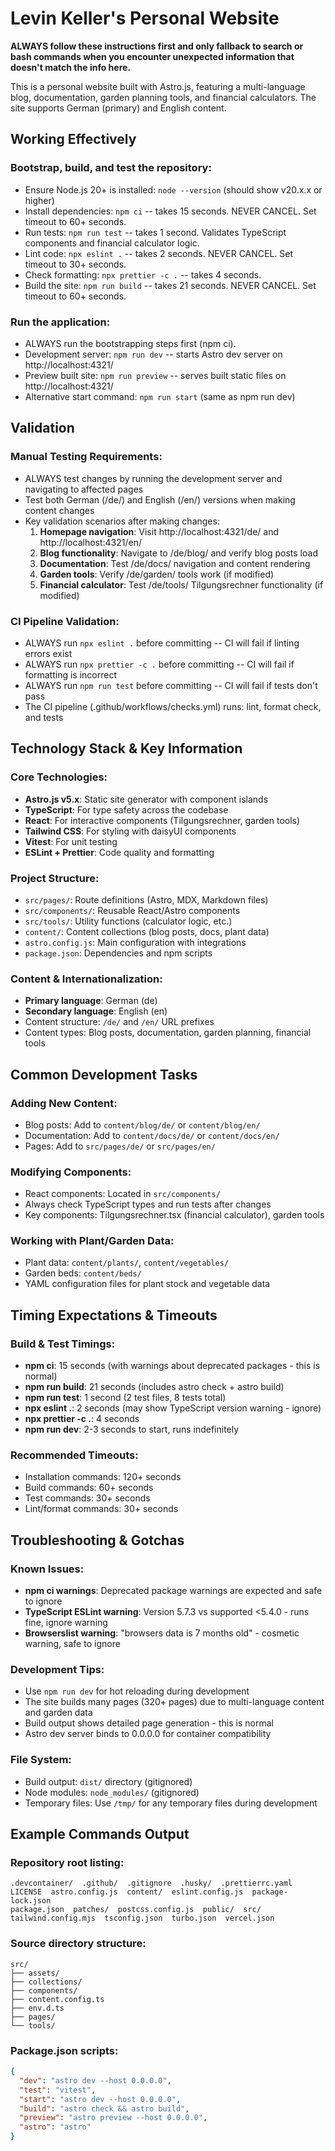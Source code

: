 # Levin Keller's Personal Website

**ALWAYS follow these instructions first and only fallback to search or bash
commands when you encounter unexpected information that doesn't match the info
here.**

This is a personal website built with Astro.js, featuring a multi-language blog,
documentation, garden planning tools, and financial calculators. The site
supports German (primary) and English content.

## Working Effectively

### Bootstrap, build, and test the repository:

- Ensure Node.js 20+ is installed: `node --version` (should show v20.x.x or
  higher)
- Install dependencies: `npm ci` -- takes 15 seconds. NEVER CANCEL. Set timeout
  to 60+ seconds.
- Run tests: `npm run test` -- takes 1 second. Validates TypeScript components
  and financial calculator logic.
- Lint code: `npx eslint .` -- takes 2 seconds. NEVER CANCEL. Set timeout to 30+
  seconds.
- Check formatting: `npx prettier -c .` -- takes 4 seconds.
- Build the site: `npm run build` -- takes 21 seconds. NEVER CANCEL. Set timeout
  to 60+ seconds.

### Run the application:

- ALWAYS run the bootstrapping steps first (npm ci).
- Development server: `npm run dev` -- starts Astro dev server on
  http://localhost:4321/
- Preview built site: `npm run preview` -- serves built static files on
  http://localhost:4321/
- Alternative start command: `npm run start` (same as npm run dev)

## Validation

### Manual Testing Requirements:

- ALWAYS test changes by running the development server and navigating to
  affected pages
- Test both German (/de/) and English (/en/) versions when making content
  changes
- Key validation scenarios after making changes:
  1. **Homepage navigation**: Visit http://localhost:4321/de/ and
     http://localhost:4321/en/
  2. **Blog functionality**: Navigate to /de/blog/ and verify blog posts load
  3. **Documentation**: Test /de/docs/ navigation and content rendering
  4. **Garden tools**: Verify /de/garden/ tools work (if modified)
  5. **Financial calculator**: Test /de/tools/ Tilgungsrechner functionality (if
     modified)

### CI Pipeline Validation:

- ALWAYS run `npx eslint .` before committing -- CI will fail if linting errors
  exist
- ALWAYS run `npx prettier -c .` before committing -- CI will fail if formatting
  is incorrect
- ALWAYS run `npm run test` before committing -- CI will fail if tests don't
  pass
- The CI pipeline (.github/workflows/checks.yml) runs: lint, format check, and
  tests

## Technology Stack & Key Information

### Core Technologies:

- **Astro.js v5.x**: Static site generator with component islands
- **TypeScript**: For type safety across the codebase
- **React**: For interactive components (Tilgungsrechner, garden tools)
- **Tailwind CSS**: For styling with daisyUI components
- **Vitest**: For unit testing
- **ESLint + Prettier**: Code quality and formatting

### Project Structure:

- `src/pages/`: Route definitions (Astro, MDX, Markdown files)
- `src/components/`: Reusable React/Astro components
- `src/tools/`: Utility functions (calculator logic, etc.)
- `content/`: Content collections (blog posts, docs, plant data)
- `astro.config.js`: Main configuration with integrations
- `package.json`: Dependencies and npm scripts

### Content & Internationalization:

- **Primary language**: German (de)
- **Secondary language**: English (en)
- Content structure: `/de/` and `/en/` URL prefixes
- Content types: Blog posts, documentation, garden planning, financial tools

## Common Development Tasks

### Adding New Content:

- Blog posts: Add to `content/blog/de/` or `content/blog/en/`
- Documentation: Add to `content/docs/de/` or `content/docs/en/`
- Pages: Add to `src/pages/de/` or `src/pages/en/`

### Modifying Components:

- React components: Located in `src/components/`
- Always check TypeScript types and run tests after changes
- Key components: Tilgungsrechner.tsx (financial calculator), garden tools

### Working with Plant/Garden Data:

- Plant data: `content/plants/`, `content/vegetables/`
- Garden beds: `content/beds/`
- YAML configuration files for plant stock and vegetable data

## Timing Expectations & Timeouts

### Build & Test Timings:

- **npm ci**: 15 seconds (with warnings about deprecated packages - this is
  normal)
- **npm run build**: 21 seconds (includes astro check + astro build)
- **npm run test**: 1 second (2 test files, 8 tests total)
- **npx eslint .**: 2 seconds (may show TypeScript version warning - ignore)
- **npx prettier -c .**: 4 seconds
- **npm run dev**: 2-3 seconds to start, runs indefinitely

### Recommended Timeouts:

- Installation commands: 120+ seconds
- Build commands: 60+ seconds
- Test commands: 30+ seconds
- Lint/format commands: 30+ seconds

## Troubleshooting & Gotchas

### Known Issues:

- **npm ci warnings**: Deprecated package warnings are expected and safe to
  ignore
- **TypeScript ESLint warning**: Version 5.7.3 vs supported <5.4.0 - runs fine,
  ignore warning
- **Browserslist warning**: "browsers data is 7 months old" - cosmetic warning,
  safe to ignore

### Development Tips:

- Use `npm run dev` for hot reloading during development
- The site builds many pages (320+ pages) due to multi-language content and
  garden data
- Build output shows detailed page generation - this is normal
- Astro dev server binds to 0.0.0.0 for container compatibility

### File System:

- Build output: `dist/` directory (gitignored)
- Node modules: `node_modules/` (gitignored)
- Temporary files: Use `/tmp/` for any temporary files during development

## Example Commands Output

### Repository root listing:

```
.devcontainer/  .github/  .gitignore  .husky/  .prettierrc.yaml
LICENSE  astro.config.js  content/  eslint.config.js  package-lock.json
package.json  patches/  postcss.config.js  public/  src/
tailwind.config.mjs  tsconfig.json  turbo.json  vercel.json
```

### Source directory structure:

```
src/
├── assets/
├── collections/
├── components/
├── content.config.ts
├── env.d.ts
├── pages/
└── tools/
```

### Package.json scripts:

```json
{
  "dev": "astro dev --host 0.0.0.0",
  "test": "vitest",
  "start": "astro dev --host 0.0.0.0",
  "build": "astro check && astro build",
  "preview": "astro preview --host 0.0.0.0",
  "astro": "astro"
}
```
